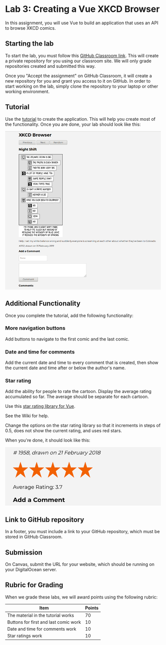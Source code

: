 # Lab 3: Creating a Vue XKCD Browser

In this assignment, you will use Vue to build an application that uses
an API to browse XKCD comics.

## Starting the lab

To start the lab, you must follow this [GitHub Classroom
link](https://classroom.github.com/a/qC4peA9p). This will create a
private repository for you using our classroom site. We will only
grade repositories created and submitted this way.

Once you "Accept the assignment" on GitHub Classroom, it will create a
new repository for you and grant you access to it on GitHub. In order
to start working on the lab, simply clone the repository to your
laptop or other working environment.

## Tutorial

Use the [tutorial](/TUTORIAL.md)
to create the application. This will help you create most
of the functionality. Once you are done, your lab should look like this:

![xkcd](images/xkcd.png)

## Additional Functionality

Once you complete the tutorial, add the following functionality:

### More navigation buttons

Add buttons to navigate to the first comic and the last comic.

### Date and time for comments

Add the current date and time to every comment that is created, then
show the current date and time after or below the author's name.

### Star rating

Add the ability for people to rate the cartoon. Display the average
rating accumulated so far. The average should be separate for each cartoon.

Use this [star rating library for
Vue](https://github.com/craigh411/vue-star-rating).

See the Wiki for help.

Change the options on the star rating library so that it increments in
steps of 0.5, does not show the current rating, and uses red stars.

When you're done, it should look like this:

![rating](images/rating.png)

## Link to GitHub repository

In a footer, you must include a link to your GitHub repository, which must be
stored in GitHub Classroom.

## Submission

On Canvas, submit the URL for your website, which should be running on
your DigitalOcean server.

## Rubric for Grading

When we grade these labs, we will award points using the following
rubric:

Item | Points
--- | ---
The material in the tutorial works | 70
Buttons for first and last comic work | 10
Date and time for comments work | 10
Star ratings work | 10
